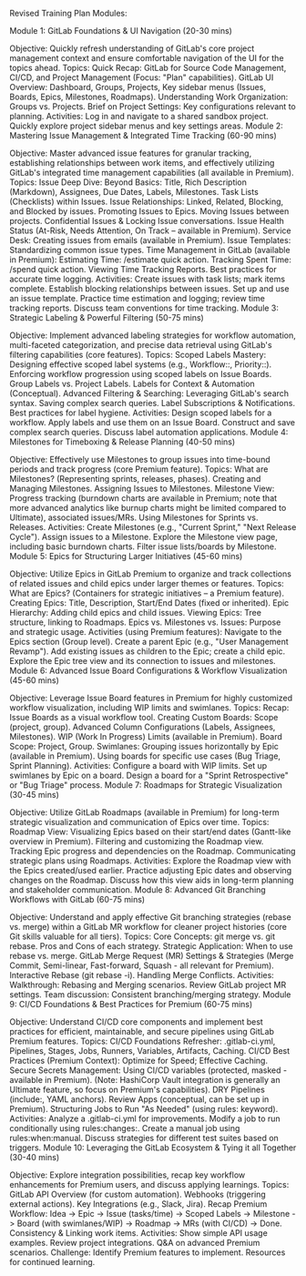 Revised Training Plan Modules:

Module 1: GitLab Foundations & UI Navigation (20-30 mins)

Objective: Quickly refresh understanding of GitLab's core project management context and ensure comfortable navigation of the UI for the topics ahead.
Topics:
Quick Recap: GitLab for Source Code Management, CI/CD, and Project Management (Focus: "Plan" capabilities).
GitLab UI Overview: Dashboard, Groups, Projects, Key sidebar menus (Issues, Boards, Epics, Milestones, Roadmaps).
Understanding Work Organization: Groups vs. Projects.
Brief on Project Settings: Key configurations relevant to planning.
Activities:
Log in and navigate to a shared sandbox project.
Quickly explore project sidebar menus and key settings areas.
Module 2: Mastering Issue Management & Integrated Time Tracking (60-90 mins)

Objective: Master advanced issue features for granular tracking, establishing relationships between work items, and effectively utilizing GitLab's integrated time management capabilities (all available in Premium).
Topics:
Issue Deep Dive:
Beyond Basics: Title, Rich Description (Markdown), Assignees, Due Dates, Labels, Milestones.
Task Lists (Checklists) within Issues. 
Issue Relationships: Linked, Related, Blocking, and Blocked by issues. 
Promoting Issues to Epics. 
Moving Issues between projects. 
Confidential Issues & Locking Issue conversations. 
Issue Health Status (At-Risk, Needs Attention, On Track – available in Premium). 
Service Desk: Creating issues from emails (available in Premium). 
Issue Templates: Standardizing common issue types. 
Time Management in GitLab (available in Premium):
Estimating Time: /estimate quick action. 
Tracking Spent Time: /spend quick action. 
Viewing Time Tracking Reports. 
Best practices for accurate time logging.
Activities:
Create issues with task lists; mark items complete. 
Establish blocking relationships between issues. 
Set up and use an issue template. 
Practice time estimation and logging; review time tracking reports. 
Discuss team conventions for time tracking. 
Module 3: Strategic Labeling & Powerful Filtering (50-75 mins)

Objective: Implement advanced labeling strategies for workflow automation, multi-faceted categorization, and precise data retrieval using GitLab's filtering capabilities (core features).
Topics:
Scoped Labels Mastery: 
Designing effective scoped label systems (e.g., Workflow::, Priority::). 
Enforcing workflow progression using scoped labels on Issue Boards. 
Group Labels vs. Project Labels. 
Labels for Context & Automation (Conceptual).
Advanced Filtering & Searching: 
Leveraging GitLab's search syntax. 
Saving complex search queries. 
Label Subscriptions & Notifications. 
Best practices for label hygiene. 
Activities:
Design scoped labels for a workflow. 
Apply labels and use them on an Issue Board. 
Construct and save complex search queries. 
Discuss label automation applications. 
Module 4: Milestones for Timeboxing & Release Planning (40-50 mins)

Objective: Effectively use Milestones to group issues into time-bound periods and track progress (core Premium feature).
Topics:
What are Milestones? (Representing sprints, releases, phases). 
Creating and Managing Milestones. 
Assigning Issues to Milestones. 
Milestone View: Progress tracking (burndown charts are available in Premium; note that more advanced analytics like burnup charts might be limited compared to Ultimate), associated issues/MRs. 
Using Milestones for Sprints vs. Releases. 
Activities:
Create Milestones (e.g., "Current Sprint," "Next Release Cycle"). 
Assign issues to a Milestone. 
Explore the Milestone view page, including basic burndown charts. 
Filter issue lists/boards by Milestone. 
Module 5: Epics for Structuring Larger Initiatives (45-60 mins)

Objective: Utilize Epics in GitLab Premium to organize and track collections of related issues and child epics under larger themes or features.
Topics:
What are Epics? (Containers for strategic initiatives – a Premium feature). 
Creating Epics: Title, Description, Start/End Dates (fixed or inherited). 
Epic Hierarchy: Adding child epics and child issues. 
Viewing Epics: Tree structure, linking to Roadmaps. 
Epics vs. Milestones vs. Issues: Purpose and strategic usage. 
Activities (using Premium features):
Navigate to the Epics section (Group level).
Create a parent Epic (e.g., "User Management Revamp"). 
Add existing issues as children to the Epic; create a child epic. 
Explore the Epic tree view and its connection to issues and milestones.
Module 6: Advanced Issue Board Configurations & Workflow Visualization (45-60 mins)

Objective: Leverage Issue Board features in Premium for highly customized workflow visualization, including WIP limits and swimlanes.
Topics:
Recap: Issue Boards as a visual workflow tool. 
Creating Custom Boards: Scope (project, group). 
Advanced Column Configurations (Labels, Assignees, Milestones). 
WIP (Work In Progress) Limits (available in Premium). 
Board Scope: Project, Group. 
Swimlanes: Grouping issues horizontally by Epic (available in Premium). 
Using boards for specific use cases (Bug Triage, Sprint Planning). 
Activities:
Configure a board with WIP limits. 
Set up swimlanes by Epic on a board. 
Design a board for a "Sprint Retrospective" or "Bug Triage" process. 
Module 7: Roadmaps for Strategic Visualization (30-45 mins)

Objective: Utilize GitLab Roadmaps (available in Premium) for long-term strategic visualization and communication of Epics over time.
Topics:
Roadmap View: Visualizing Epics based on their start/end dates (Gantt-like overview in Premium). 
Filtering and customizing the Roadmap view. 
Tracking Epic progress and dependencies on the Roadmap. 
Communicating strategic plans using Roadmaps. 
Activities:
Explore the Roadmap view with the Epics created/used earlier. 
Practice adjusting Epic dates and observing changes on the Roadmap. 
Discuss how this view aids in long-term planning and stakeholder communication. 
Module 8: Advanced Git Branching Workflows with GitLab (60-75 mins)

Objective: Understand and apply effective Git branching strategies (rebase vs. merge) within a GitLab MR workflow for cleaner project histories (core Git skills valuable for all tiers).
Topics:
Core Concepts: git merge vs. git rebase. 
Pros and Cons of each strategy. 
Strategic Application: When to use rebase vs. merge. 
GitLab Merge Request (MR) Settings & Strategies (Merge Commit, Semi-linear, Fast-forward, Squash - all relevant for Premium). 
Interactive Rebase (git rebase -i). 
Handling Merge Conflicts. 
Activities:
Walkthrough: Rebasing and Merging scenarios. 
Review GitLab project MR settings. 
Team discussion: Consistent branching/merging strategy. 
Module 9: CI/CD Foundations & Best Practices for Premium (60-75 mins)

Objective: Understand CI/CD core components and implement best practices for efficient, maintainable, and secure pipelines using GitLab Premium features.
Topics:
CI/CD Foundations Refresher: .gitlab-ci.yml, Pipelines, Stages, Jobs, Runners, Variables, Artifacts, Caching. 
CI/CD Best Practices (Premium Context):
Optimize for Speed; Effective Caching. 
Secure Secrets Management: Using CI/CD variables (protected, masked - available in Premium). (Note: HashiCorp Vault integration is generally an Ultimate feature, so focus on Premium's capabilities). 
DRY Pipelines (include:, YAML anchors). 
Review Apps (conceptual, can be set up in Premium). 
Structuring Jobs to Run "As Needed" (using rules: keyword). 
Activities:
Analyze a .gitlab-ci.yml for improvements. 
Modify a job to run conditionally using rules:changes:. 
Create a manual job using rules:when:manual. 
Discuss strategies for different test suites based on triggers. 
Module 10: Leveraging the GitLab Ecosystem & Tying it all Together (30-40 mins)

Objective: Explore integration possibilities, recap key workflow enhancements for Premium users, and discuss applying learnings.
Topics:
GitLab API Overview (for custom automation). 
Webhooks (triggering external actions). 
Key Integrations (e.g., Slack, Jira). 
Recap Premium Workflow: Idea -> Epic -> Issue (tasks/time) -> Scoped Labels -> Milestone -> Board (with swimlanes/WIP) -> Roadmap -> MRs (with CI/CD) -> Done.
Consistency & Linking work items.
Activities:
Show simple API usage examples. 
Review project integrations. 
Q&A on advanced Premium scenarios. 
Challenge: Identify Premium features to implement. 
Resources for continued learning. 
